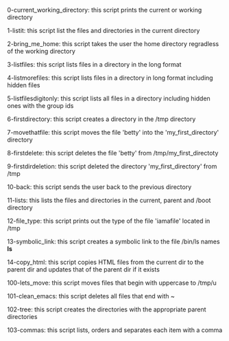 0-current_working_directory: this script prints the current or working directory

1-listit: this script list the files and directories in the current directory

2-bring_me_home: this script takes the user the home directory regradless of the working directory

3-listfiles: this script lists files in a directory in the long format

4-listmorefiles: this script lists files in a directory in long format including hidden files

5-listfilesdigitonly: this script lists all files in a directory including hidden ones with the group ids

6-firstdirectory: this script creates a directory in the /tmp directory

7-movethatfile: this script moves the file 'betty' into the 'my_first_directory' directory

8-firstdelete: this script deletes the file 'betty' from /tmp/my_first_directoty

9-firstdirdeletion:  this script deleted the directory 'my_first_directory' from /tmp

10-back: this script sends the user back to the previous directory

11-lists: this lists the files and directories in the current, parent and /boot directory

12-file_type: this script prints out the type of the file 'iamafile' located in /tmp

13-symbolic_link: this script creates a symbolic link to the file /bin/ls names __ls__

14-copy_html: this script copies HTML files from the current dir to the parent dir and updates that of the parent dir if it exists

100-lets_move: this script moves files that begin with uppercase to /tmp/u

101-clean_emacs: this script deletes all files that end with ~

102-tree: this script creates the directories with the appropriate parent directories

103-commas: this script lists, orders and separates each item with a comma
